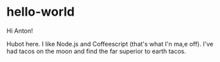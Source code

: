 # hello-world


Hi Anton!

Hubot here. I like Node.js and Coffeescript (that's what I'n ma,e off).
I've had tacos on the moon and find the far superior to earth tacos.
